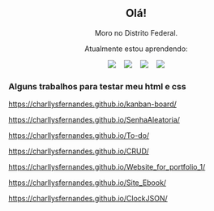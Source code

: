 <h2 align="center">Olá!</h2>
<p align="center">Moro no Distrito Federal.</p>
<p align="center">Atualmente estou aprendendo:</p>
<p align="center">
    <img src="https://img.shields.io/badge/html5%20-%23e34f26.svg?&style=for-the-badge&logo=html5&logoColor=white" />
    &nbsp;&nbsp;
    <img src="https://img.shields.io/badge/CSS3-1572B6?&style=for-the-badge&logo=css3&logoColor=white" />
    &nbsp;&nbsp;
    <img src="https://img.shields.io/badge/JavaScript-F7DF1E?style=for-the-badge&logo=javascript&logoColor=black" />
    &nbsp;&nbsp;
    <img src="https://img.shields.io/badge/Bootstrap-7c6cf9?style=for-the-badge&logo=bootstrap&logoColor=f6f1fd" />

</p>

<h3>Alguns trabalhos para testar meu html e css</h3>

https://charllysfernandes.github.io/kanban-board/

https://charllysfernandes.github.io/SenhaAleatoria/

https://charllysfernandes.github.io/To-do/

https://charllysfernandes.github.io/CRUD/

https://charllysfernandes.github.io/Website_for_portfolio_1/

https://charllysfernandes.github.io/Site_Ebook/

https://charllysfernandes.github.io/ClockJSON/





<!-- ### Hi there 👋 -->



<!--
**CharllysFernandes/CharllysFernandes** is a ✨ _special_ ✨ repository because its `README.md` (this file) appears on your GitHub profile.

Here are some ideas to get you started:

- 🔭 I’m currently working on ...
- 🌱 I’m currently learning ...
- 👯 I’m looking to collaborate on ...
- 🤔 I’m looking for help with ...
- 💬 Ask me about ...
- 📫 How to reach me: ...
- 😄 Pronouns: ...
- ⚡ Fun fact: ...
-->
